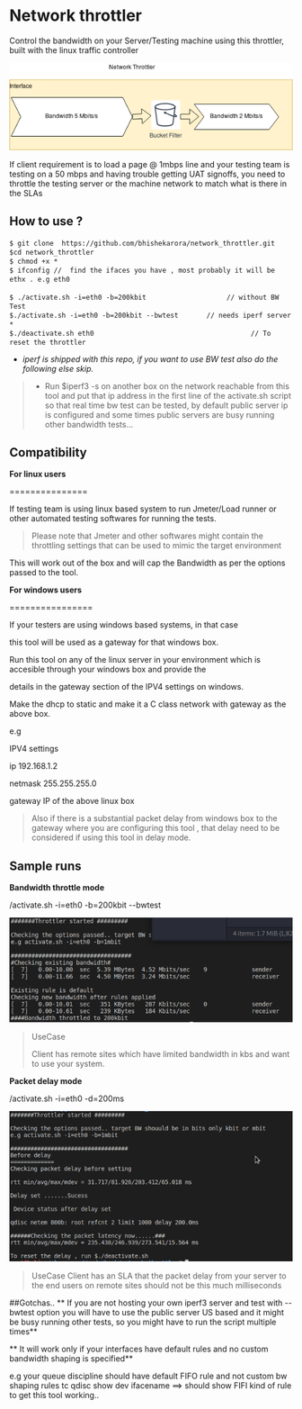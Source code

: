 # Network throttler

Control the bandwidth on your Server/Testing machine using this throttler, built with the linux traffic controller

![Architecture](https://github.com/bhishekarora/network_throttler/blob/master/networkthrottler.png)

  

If client requirement is to load a page @ 1mbps line and your testing team is testing on a 50 mbps and having trouble getting UAT signoffs, you need to throttle the testing server or the machine network to match what is there in the SLAs
 
  
 ##  How to use ?

    $ git clone  https://github.com/bhishekarora/network_throttler.git
    $cd network_throttler
    $ chmod +x *
    $ ifconfig //  find the ifaces you have , most probably it will be ethx . e.g eth0
    
    $ ./activate.sh -i=eth0 -b=200kbit                    // without BW Test
    $./activate.sh -i=eth0 -b=200kbit --bwtest       // needs iperf server *
    $./deactivate.sh eth0                                       // To reset the throttler 

* *iperf is shipped with this repo, if you want to use BW test also do the following else skip.*

> * Run $iperf3 -s on another box on the network reachable from this tool and put that ip address in the first line of the activate.sh
> script so that real time bw test can be tested, by default public
> server ip is configured and some times public servers are busy running
> other bandwidth tests...

## Compatibility

  

**For linux users**

===============

If testing team is using linux based system to run Jmeter/Load runner or other automated testing softwares for running the tests.

  

> Please note that Jmeter and other softwares might contain the
> throttling settings that can be used to mimic the target environment

  

This will work out of the box and will cap the Bandwidth as per the options passed to the tool.

  

**For windows users**

================

If your testers are using windows based systems, in that case

this tool will be used as a gateway for that windows box.

  

Run this tool on any of the linux server in your environment which is accesible through your windows box and provide the

details in the gateway section of the IPV4 settings on windows.

  

Make the dhcp to static and make it a C class network with gateway as the above box.

  

e.g

  

IPV4 settings

ip 192.168.1.2

netmask 255.255.255.0

gateway IP of the above linux box

> Also if there is a substantial packet delay from windows box to the
> gateway where you are configuring this tool , that delay need to be
> considered if using this tool in delay mode.

 

## Sample runs

**Bandwidth throttle mode** 

/activate.sh -i=eth0 -b=200kbit --bwtest  

![BW Throttle with bwtest](https://github.com/bhishekarora/network_throttler/blob/master/throttlewithbwtest.png)

> UseCase
> 
> Client has remote sites which have limited bandwidth in kbs and want
> to use your system.


**Packet delay mode**


/activate.sh -i=eth0 -d=200ms 

![Packet delay mode ](https://github.com/bhishekarora/network_throttler/blob/master/packetdelay.png)

> UseCase Client has an SLA that the packet delay from your server to
> the end users on remote sites should not be this much milliseconds

##Gotchas..
** If you are not hosting your own iperf3 server and test with --bwtest option you will 
have to use the public server US based and it might be busy running other tests, so you might have to run the script  multiple times**

** It will work only if your interfaces have default rules and no  custom  bandwidth
shaping is specified** 

e.g your queue discipline should have default FIFO rule and not custom bw shaping rules
tc qdisc show  dev ifacename ==> should show FIFI kind of  rule to get this tool working..
